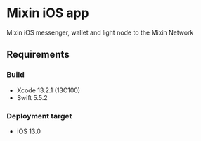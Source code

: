 # Mixin iOS app
Mixin iOS messenger, wallet and light node to the Mixin Network

## Requirements

### Build
- Xcode 13.2.1 (13C100)
- Swift 5.5.2

### Deployment target
- iOS 13.0
